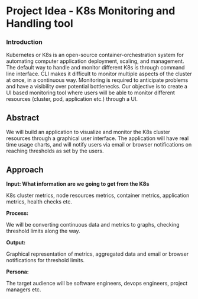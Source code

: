 # Project Idea - **K8s Monitoring and Handling tool**

### Introduction
Kubernetes or K8s is an open-source container-orchestration system for automating computer application deployment, scaling, and management. The default way to handle and monitor different K8s is through command line interface. CLI makes it difficult to monitor multiple aspects of the cluster at once, in a continuous way. Monitoring is required to anticipate problems and have a visibility over potential bottlenecks. Our objective is to create a UI based monitoring tool where users will be able to monitor different resources (cluster, pod, application etc.) through a UI.

## Abstract
We will build an application to visualize and monitor the K8s cluster resources through a graphical user interface. The application will have real time usage charts, and will notify users via email or browser notifications on reaching thresholds as set by the users. 

## Approach
**Input: What information are we going to get from the K8s**

K8s cluster metrics, node resources metrics, container metrics, application metrics, health checks etc. 

**Process:**


We will be converting continuous data and metrics to graphs, checking threshold limits along the way.

**Output:**


Graphical representation of metrics, aggregated data and email or browser notifications for threshold limits.

**Persona:**


The target audience will be software engineers, devops engineers, project managers etc.


